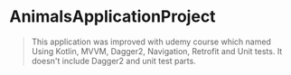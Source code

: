 # AnimalsApplicationProject
> This application was improved with udemy course which named Using Kotlin, MVVM, Dagger2, Navigation, Retrofit and Unit tests. It doesn't include Dagger2 and unit test parts. 
 
